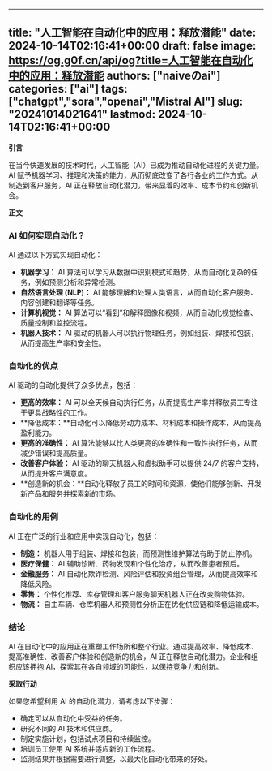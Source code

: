 
---
title: "人工智能在自动化中的应用：释放潜能"
date: 2024-10-14T02:16:41+00:00
draft: false
image: https://og.g0f.cn/api/og?title=人工智能在自动化中的应用：释放潜能
authors: ["naiveのai"]
categories: ["ai"]
tags: ["chatgpt","sora","openai","Mistral AI"]
slug: "20241014021641"
lastmod: 2024-10-14T02:16:41+00:00
---
**引言**

在当今快速发展的技术时代，人工智能（AI）已成为推动自动化进程的关键力量。AI 赋予机器学习、推理和决策的能力，从而彻底改变了各行各业的工作方式。从制造到客户服务，AI 正在释放自动化潜力，带来显着的效率、成本节约和创新机会。

**正文**

### AI 如何实现自动化？

AI 通过以下方式实现自动化：

- **机器学习：** AI 算法可以学习从数据中识别模式和趋势，从而自动化复杂的任务，例如预测分析和异常检测。
- **自然语言处理 (NLP)：** AI 能够理解和处理人类语言，从而自动化客户服务、内容创建和翻译等任务。
- **计算机视觉：** AI 算法可以“看到”和解释图像和视频，从而自动化视觉检查、质量控制和监控流程。
- **机器人技术：** AI 驱动的机器人可以执行物理任务，例如组装、焊接和包装，从而提高生产率和安全性。

### 自动化的优点

AI 驱动的自动化提供了众多优点，包括：

- **更高的效率：** AI 可以全天候自动执行任务，从而提高生产率并释放员工专注于更具战略性的工作。
- **降低成本：**自动化可以降低劳动力成本、材料成本和操作成本，从而提高盈利能力。
- **更高的准确性：** AI 算法能够以比人类更高的准确性和一致性执行任务，从而减少错误和提高质量。
- **改善客户体验：** AI 驱动的聊天机器人和虚拟助手可以提供 24/7 的客户支持，从而提升客户满意度。
- **创造新的机会：**自动化释放了员工的时间和资源，使他们能够创新、开发新产品和服务并探索新的市场。

### 自动化的用例

AI 正在广泛的行业和应用中实现自动化，包括：

- **制造：** 机器人用于组装、焊接和包装，而预测性维护算法有助于防止停机。
- **医疗保健：** AI 辅助诊断、药物发现和个性化治疗，从而改善患者预后。
- **金融服务：** AI 自动化欺诈检测、风险评估和投资组合管理，从而提高效率和降低风险。
- **零售：** 个性化推荐、库存管理和客户服务聊天机器人正在改变购物体验。
- **物流：** 自主车辆、仓库机器人和预测性分析正在优化供应链和降低运输成本。

### 结论

AI 在自动化中的应用正在重塑工作场所和整个行业。通过提高效率、降低成本、提高准确性、改善客户体验和创造新的机会，AI 正在释放自动化潜力。企业和组织应该拥抱 AI，探索其在各自领域的可能性，以保持竞争力和创新。

**采取行动**

如果您希望利用 AI 的自动化潜力，请考虑以下步骤：

- 确定可以从自动化中受益的任务。
- 研究不同的 AI 技术和供应商。
- 制定实施计划，包括试点项目和持续监控。
- 培训员工使用 AI 系统并适应新的工作流程。
- 监测结果并根据需要进行调整，以最大化自动化带来的好处。
